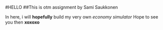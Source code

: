 #HELLO
##This is otm assignment by Sami Saukkonen

In here, i will **hopefully** build my very own *economy simulator*
Hope to see you then **xoxoxo**

